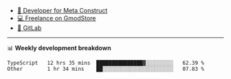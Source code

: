 - [🎈 Developer for Meta Construct](https://metastruct.net)
- [💻 Freelance on GmodStore](https://www.gmodstore.com/users/Tenrys)
- [🦊 GitLab](https://gitlab.com/Tenrys)

---

📊 **Weekly development breakdown**
<!--START_SECTION:waka-->

```text
TypeScript   12 hrs 35 mins  ███████████████▓░░░░░░░░░   62.39 %
Other        1 hr 34 mins    ██░░░░░░░░░░░░░░░░░░░░░░░   07.83 %
```

<!--END_SECTION:waka-->
